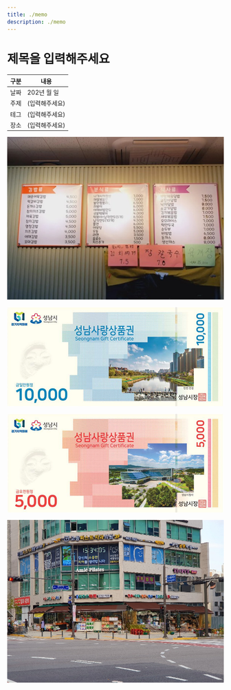 ```yaml
---
title: ./memo
description: ./memo
---
```



제목을 입력해주세요
===


|구분|내용|
|---|---|
|날짜|202년 월 일|
|주제|(입력해주세요)|
|테그|(입력해주세요)|
|장소|(입력해주세요)|


![이미지](봄사랑김밥말고-메뉴판.jpg)


![이미지](성남사랑상품권-1만원권.jpg)


![이미지](성남사랑상품권-5천원권.jpg)


![이미지](참조은마트.jpg)


